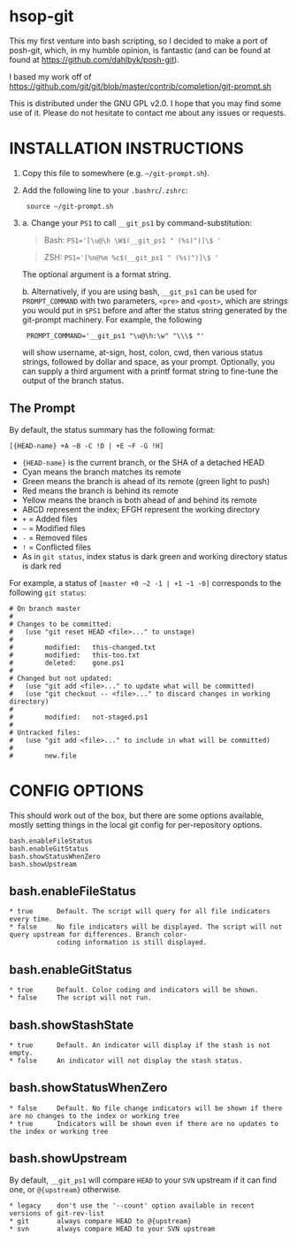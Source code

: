 hsop-git
========

This my first venture into bash scripting, so I decided to make a port of posh-git, which, in my humble opinion, is
fantastic (and can be found at found at https://github.com/dahlbyk/posh-git).

I based my work off of https://github.com/git/git/blob/master/contrib/completion/git-prompt.sh

This is distributed under the GNU GPL v2.0. I hope that you may find some use of it. Please do not hesitate to contact me
about any issues or requests.


INSTALLATION INSTRUCTIONS
========================
1. Copy this file to somewhere (e.g. `~/git-prompt.sh`).
2. Add the following line to your `.bashrc`/`.zshrc`:

        source ~/git-prompt.sh

3. a. Change your `PS1` to call `__git_ps1` by command-substitution:

    > Bash: `PS1='[\u@\h \W$(__git_ps1 " (%s)")]\$ '`
    
    > ZSH:  `PS1='[%n@%m %c$(__git_ps1 " (%s)")]\$ '`
    
    The optional argument is a format string.
    
    b. Alternatively, if you are using bash, `__git_ps1` can be used for `PROMPT_COMMAND` with two parameters, `<pre>` 
    and `<post>`, which are strings you would put in `$PS1` before and after the status string generated by the 
    git-prompt machinery. For example, the following
    
        PROMPT_COMMAND='__git_ps1 "\u@\h:\w" "\\\$ "'
        
    will show username, at-sign, host, colon, cwd, then various status strings, followed by dollar and space, as your
    prompt. Optionally, you can supply a third argument with a printf format string to fine-tune the output of the branch
    status.
    
The Prompt
----------
By default, the status summary has the following format:

    [{HEAD-name} +A ~B -C !D | +E ~F -G !H]

* `{HEAD-name}` is the current branch, or the SHA of a detached HEAD
 * Cyan means the branch matches its remote
 * Green means the branch is ahead of its remote (green light to push)
 * Red means the branch is behind its remote
 * Yellow means the branch is both ahead of and behind its remote
* ABCD represent the index; EFGH represent the working directory
 * `+` = Added files
 * `~` = Modified files
 * `-` = Removed files
 * `!` = Conflicted files
 * As in `git status`, index status is dark green and working directory status is dark red

For example, a status of `[master +0 ~2 -1 | +1 ~1 -0]` corresponds to the following `git status`:

    # On branch master
    #
    # Changes to be committed:
    #   (use "git reset HEAD <file>..." to unstage)
    #
    #        modified:   this-changed.txt
    #        modified:   this-too.txt
    #        deleted:    gone.ps1
    #
    # Changed but not updated:
    #   (use "git add <file>..." to update what will be committed)
    #   (use "git checkout -- <file>..." to discard changes in working directory)
    #
    #        modified:   not-staged.ps1
    #
    # Untracked files:
    #   (use "git add <file>..." to include in what will be committed)
    #
    #        new.file



CONFIG OPTIONS
==============

This should work out of the box, but there are some options available, mostly setting things in the local git config for 
per-repository options.
```
bash.enableFileStatus
bash.enableGitStatus
bash.showStatusWhenZero
bash.showUpstream
```

bash.enableFileStatus
---------------------

    * true      Default. The script will query for all file indicators every time.
    * false     No file indicators will be displayed. The script will not query upstream for differences. Branch color-
                coding information is still displayed.

bash.enableGitStatus
--------------------
    
    * true      Default. Color coding and indicators will be shown.
    * false     The script will not run.
    
bash.showStashState
-------------------

    * true      Default. An indicator will display if the stash is not empty.
    * false     An indicator will not display the stash status.

bash.showStatusWhenZero
-----------------------
    
    * false     Default. No file change indicators will be shown if there are no changes to the index or working tree
    * true      Indicators will be shown even if there are no updates to the index or working tree

bash.showUpstream
-----------------
By default, `__git_ps1` will compare `HEAD` to your `SVN` upstream if it can find one, or `@{upstream}` otherwise.

    * legacy    don't use the '--count' option available in recent versions of git-rev-list
    * git       always compare HEAD to @{upstream}
    * svn       always compare HEAD to your SVN upstream
